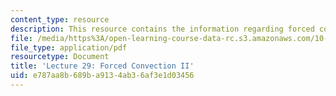 ```yaml
---
content_type: resource
description: This resource contains the information regarding forced convection II.
file: /media/https%3A/open-learning-course-data-rc.s3.amazonaws.com/10-626-electrochemical-energy-systems-spring-2014/e787aa8b689ba9134ab36af3e1d03456_MIT10_626S14_Lec29.pdf
file_type: application/pdf
resourcetype: Document
title: 'Lecture 29: Forced Convection II'
uid: e787aa8b-689b-a913-4ab3-6af3e1d03456
---
```

